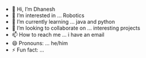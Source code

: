 - 👋 Hi, I’m Dhanesh
- 👀 I’m interested in ... Robotics
- 🌱 I’m currently learning ... java and python
- 💞️ I’m looking to collaborate on ... interesting projects
- 📫 How to reach me ... i have an email
- 😄 Pronouns: ... he/him
- ⚡ Fun fact: ...

<!---
DhaneshRajpurkar/DhaneshRajpurkar is a ✨ special ✨ repository because its `README.md` (this file) appears on your GitHub profile.
You can click the Preview link to take a look at your changes.
--->
